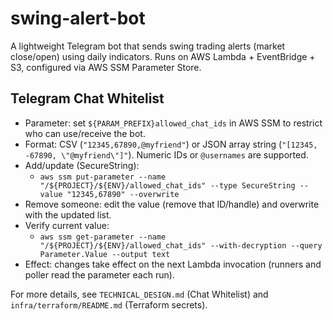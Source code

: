 # swing-alert-bot

A lightweight Telegram bot that sends swing trading alerts (market close/open) using daily indicators. Runs on AWS Lambda + EventBridge + S3, configured via AWS SSM Parameter Store.

## Telegram Chat Whitelist

- Parameter: set `${PARAM_PREFIX}allowed_chat_ids` in AWS SSM to restrict who can use/receive the bot.
- Format: CSV (`"12345,67890,@myfriend"`) or JSON array string (`"[12345, -67890, \"@myfriend\"]"`). Numeric IDs or `@usernames` are supported.
- Add/update (SecureString):
  - `aws ssm put-parameter --name "/${PROJECT}/${ENV}/allowed_chat_ids" --type SecureString --value "12345,67890" --overwrite`
- Remove someone: edit the value (remove that ID/handle) and overwrite with the updated list.
- Verify current value:
  - `aws ssm get-parameter --name "/${PROJECT}/${ENV}/allowed_chat_ids" --with-decryption --query Parameter.Value --output text`
- Effect: changes take effect on the next Lambda invocation (runners and poller read the parameter each run).

For more details, see `TECHNICAL_DESIGN.md` (Chat Whitelist) and `infra/terraform/README.md` (Terraform secrets).

